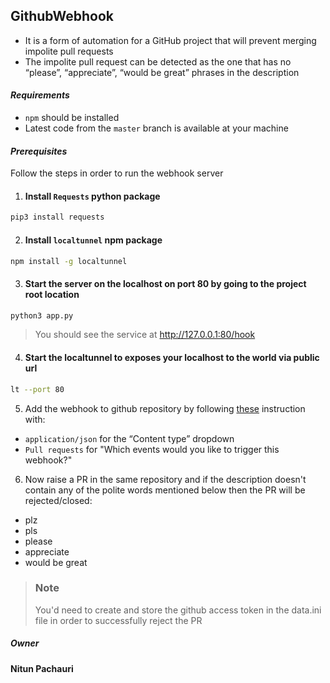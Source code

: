 ## GithubWebhook 

- It is a form of automation for a GitHub project that will prevent
merging impolite pull requests
- The impolite pull request can be detected as the one that has no “please”, “appreciate”,
“would be great” phrases in the description

#### _Requirements_ 
 - `npm` should be installed 
 - Latest code from the `master` branch is available at your machine

#### _Prerequisites_

Follow the steps in order to run the webhook server

1. #### Install `Requests` python package

```sh
pip3 install requests
```

2. #### Install `localtunnel` npm package

```sh
npm install -g localtunnel
```

3. #### Start the server on the localhost on port 80 by going to the project root location

```sh
python3 app.py
```

> You should see the service at http://127.0.0.1:80/hook

4. #### Start the localtunnel to exposes your localhost to the world via public url

```sh
lt --port 80
```

5. Add the webhook to github repository by following [these](https://hookdeck.com/guides/platforms/post/getting-started-github-webhooks#what-are-github-webhooks) instruction with:
- `application/json` for the “Content type” dropdown
- `Pull requests` for "Which events would you like to trigger this webhook?"

6. Now raise a PR in the same repository and if the description doesn't contain any of the polite words mentioned below then the PR will be rejected/closed:

- plz
- pls
- please
- appreciate
- would be great

> ### **Note**
> You'd need to create and store the github access token in the data.ini file in order to successfully reject the PR


##### Owner
**Nitun Pachauri**